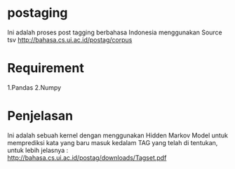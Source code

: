 # postaging
Ini adalah proses post tagging berbahasa Indonesia menggunakan Source tsv http://bahasa.cs.ui.ac.id/postag/corpus 


# Requirement 
1.Pandas 
2.Numpy

# Penjelasan
Ini adalah sebuah kernel dengan menggunakan Hidden Markov Model untuk memprediksi kata yang baru masuk kedalam TAG yang telah di tentukan, untuk lebih jelasnya : http://bahasa.cs.ui.ac.id/postag/downloads/Tagset.pdf
